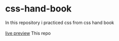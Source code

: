 # css-hand-book
In this repository i practiced css from css hand book <br> <br>
<a href="https://abdimalik2004.github.io/css-hand-book/" target="_blank" >live preview</a> This repo
